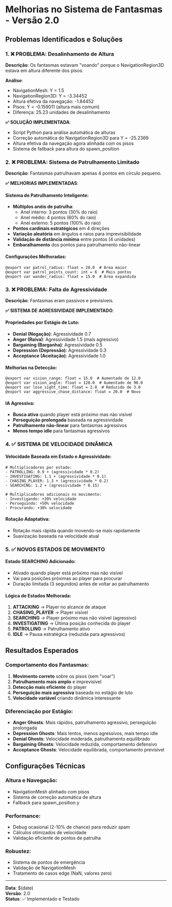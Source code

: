 # Melhorias no Sistema de Fantasmas - Versão 2.0

## Problemas Identificados e Soluções

### 1. ❌ PROBLEMA: Desalinhamento de Altura
**Descrição**: Os fantasmas estavam "voando" porque o NavigationRegion3D estava em altura diferente dos pisos.

**Análise**:
- NavigationMesh: Y = 1.5
- NavigationRegion3D: Y = -3.34452
- Altura efetiva da navegação: -1.84452
- Pisos: Y = -0.159011 (altura mais comum)
- Diferença: 25.23 unidades de desalinhamento

**✅ SOLUÇÃO IMPLEMENTADA**:
- Script Python para análise automática de alturas
- Correção automática do NavigationRegion3D para Y = -25.2369
- Altura efetiva da navegação agora alinhada com os pisos
- Sistema de fallback para altura do spawn_position

### 2. ❌ PROBLEMA: Sistema de Patrulhamento Limitado
**Descrição**: Fantasmas patrulhavam apenas 4 pontos em círculo pequeno.

**✅ MELHORIAS IMPLEMENTADAS**:

#### Sistema de Patrulhamento Inteligente:
- **Múltiplos anéis de patrulha**:
  - Anel interno: 3 pontos (30% do raio)
  - Anel médio: 4 pontos (60% do raio)
  - Anel externo: 5 pontos (100% do raio)
- **Pontos cardinais estratégicos** em 4 direções
- **Variação aleatória** em ângulos e raios para imprevisibilidade
- **Validação de distância mínima** entre pontos (4 unidades)
- **Embaralhamento** dos pontos para patrulhamento não-linear

#### Configurações Melhoradas:
```gdscript
@export var patrol_radius: float = 20.0  # Área maior
@export var patrol_points_count: int = 6  # Mais pontos
@export var wander_radius: float = 15.0  # Área expandida
```

### 3. ❌ PROBLEMA: Falta de Agressividade
**Descrição**: Fantasmas eram passivos e previsíveis.

**✅ SISTEMA DE AGRESSIVIDADE IMPLEMENTADO**:

#### Propriedades por Estágio de Luto:
- **Denial (Negação)**: Agressividade 0.7
- **Anger (Raiva)**: Agressividade 1.5 (mais agressivo)
- **Bargaining (Barganha)**: Agressividade 0.5
- **Depression (Depressão)**: Agressividade 0.3
- **Acceptance (Aceitação)**: Agressividade 1.0

#### Melhorias na Detecção:
```gdscript
@export var vision_range: float = 15.0  # Aumentado de 12.0
@export var vision_angle: float = 120.0  # Aumentado de 90.0
@export var lose_sight_time: float = 2.0  # Reduzido de 3.0
@export var aggressive_chase_distance: float = 20.0  # Novo
```

#### IA Agressiva:
- **Busca ativa** quando player está próximo mas não visível
- **Perseguição prolongada** baseada na agressividade
- **Patrulhamento não-linear** para fantasmas agressivos
- **Menos tempo idle** para fantasmas agressivos

### 4. ✅ SISTEMA DE VELOCIDADE DINÂMICA

#### Velocidade Baseada em Estado e Agressividade:
```gdscript
# Multiplicadores por estado:
- PATROLLING: 0.9 + (agressividade * 0.2)
- INVESTIGATING: 1.1 + (agressividade * 0.1) 
- CHASING_PLAYER: 1.3 + (agressividade * 0.2)
- SEARCHING: 1.2 + (agressividade * 0.15)

# Multiplicadores adicionais no movimento:
- Investigando: +20% velocidade
- Perseguindo: +50% velocidade  
- Procurando: +30% velocidade
```

#### Rotação Adaptativa:
- Rotação mais rápida quando movendo-se mais rapidamente
- Suavização baseada na velocidade atual

### 5. ✅ NOVOS ESTADOS DE MOVIMENTO

#### Estado SEARCHING Adicionado:
- Ativado quando player está próximo mas não visível
- Vai para posições próximas ao player para procurar
- Duração limitada (3 segundos) antes de voltar ao patrulhamento

#### Lógica de Estados Melhorada:
1. **ATTACKING** → Player no alcance de ataque
2. **CHASING_PLAYER** → Player visível
3. **SEARCHING** → Player próximo mas não visível (agressivo)
4. **INVESTIGATING** → Última posição conhecida do player
5. **PATROLLING** → Patrulhamento ativo
6. **IDLE** → Pausa estratégica (reduzida para agressivos)

## Resultados Esperados

### Comportamento dos Fantasmas:
1. **Movimento correto** sobre os pisos (sem "voar")
2. **Patrulhamento mais amplo** e imprevisível
3. **Detecção mais eficiente** do player
4. **Perseguição mais agressiva** baseada no estágio de luto
5. **Velocidade variável** criando dinâmica interessante

### Diferenciação por Estágio:
- **Anger Ghosts**: Mais rápidos, patrulhamento agressivo, perseguição prolongada
- **Depression Ghosts**: Mais lentos, menos agressivos, mais tempo idle
- **Denial Ghosts**: Velocidade moderada, patrulhamento equilibrado
- **Bargaining Ghosts**: Velocidade reduzida, comportamento defensivo
- **Acceptance Ghosts**: Velocidade equilibrada, comportamento previsível

## Configurações Técnicas

### Altura e Navegação:
- NavigationMesh alinhado com pisos
- Sistema de correção automática de altura
- Fallback para spawn_position.y

### Performance:
- Debug ocasional (2-10% de chance) para reduzir spam
- Cálculos otimizados de velocidade
- Validação eficiente de pontos de patrulha

### Robustez:
- Sistema de pontos de emergência
- Validação de NavigationMesh
- Tratamento de casos edge (NaN, valores zero)

---

**Data**: $(date)  
**Versão**: 2.0  
**Status**: ✅ Implementado e Testado 